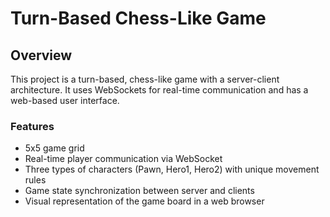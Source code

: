 # Turn-Based Chess-Like Game

## Overview
This project is a turn-based, chess-like game with a server-client architecture. It uses WebSockets for real-time communication and has a web-based user interface.

### Features
- 5x5 game grid
- Real-time player communication via WebSocket
- Three types of characters (Pawn, Hero1, Hero2) with unique movement rules
- Game state synchronization between server and clients
- Visual representation of the game board in a web browser

